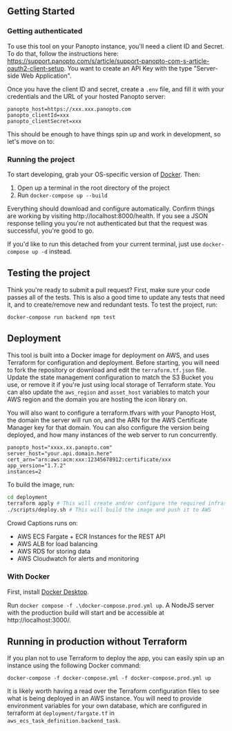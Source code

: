 ## Getting Started

### Getting authenticated

To use this tool on your Panopto instance, you'll need a client ID and Secret. To do that, follow the instructions here: https://support.panopto.com/s/article/support-panopto-com-s-article-oauth2-client-setup. You want to create an API Key with the type "Server-side Web Application".

Once you have the client ID and secret, create a `.env` file, and fill it with your credentials and the URL of your hosted Panopto server:

```
panopto_host=https://xxx.xxx.panopto.com
panopto_clientId=xxx
panopto_clientSecret=xxx
```

This should be enough to have things spin up and work in development, so let's move on to:

### Running the project

To start developing, grab your OS-specific version of [Docker](https://www.docker.com/get-started). Then:

1. Open up a terminal in the root directory of the project
2. Run `docker-compose up --build`

Everything should download and configure automatically. Confirm things are working by visiting http://localhost:8000/health. If you see a JSON response telling you you're not authenticated but that the request was successful, you're good to go.

If you'd like to run this detached from your current terminal, just use `docker-compose up -d` instead.

## Testing the project

Think you're ready to submit a pull request? First, make sure your code passes all of the tests. This is also a good time to update any tests that need it, and to create/remove new and redundant tests. To test the project, run:

```
docker-compose run backend npm test
```

## Deployment

This tool is built into a Docker image for deployment on AWS, and uses Terraform for configuration and deployment. Before starting, you will need to fork the repository or download and edit the `terraform.tf.json` file. Update the state management configuration to match the S3 Bucket you use, or remove it if you're just using local storage of Terraform state. You can also update the `aws_region` and `asset_host` variables to match your AWS region and the domain you are hosting the icon library on.

You will also want to configure a terraform.tfvars with your Panopto Host, the domain the server will run on, and the ARN for the AWS Certificate Manager key for that domain. You can also configure the version being deployed, and how many instances of the web server to run concurrently.

    panopto_host="xxxx.xx.panopto.com"
    server_host="your.api.domain.here"
    cert_arn="arn:aws:acm:xxx:12345678912:certificate/xxx
    app_version="1.7.2"
    instances=2

To build the image, run:

```bash
cd deployment
terraform apply # This will create and/or configure the required infrastructure on AWS. Careful! This will add to your bill.
./scripts/deploy.sh # This will build the image and push it to AWS
```

Crowd Captions runs on:

- AWS ECS Fargate + ECR Instances for the REST API
- AWS ALB for load balancing
- AWS RDS for storing data
- AWS Cloudwatch for alerts and monitoring

### With Docker

First, install [Docker Desktop](https://www.docker.com/get-started).

Run `docker compose -f .\docker-compose.prod.yml up`. A NodeJS server with the production build will start and be accessible at http://localhost:3000/.

## Running in production without Terraform

If you plan not to use Terraform to deploy the app, you can easily spin up an instance using the following Docker command:

```
docker-compose -f docker-compose.yml -f docker-compose.prod.yml up
```

It is likely worth having a read over the Terraform configuration files to see what is being deployed in an AWS instance. You will need to provide environment variables for your own database, which are configured in terraform at `deployment/fargate.tf` in `aws_ecs_task_definition.backend_task`.
